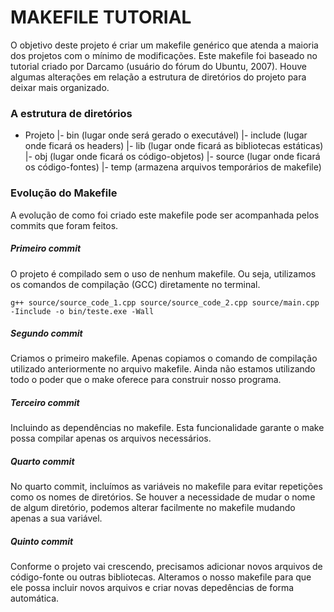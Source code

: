 # MAKEFILE TUTORIAL
O objetivo deste projeto é criar um makefile genérico que atenda a maioria dos projetos com o mínimo de modificações.
Este makefile foi baseado no tutorial criado por Darcamo (usuário do fórum do Ubuntu, 2007). Houve algumas alterações em relação a estrutura de diretórios do projeto para deixar mais organizado.

### A estrutura de diretórios

- Projeto
  |- bin (lugar onde será gerado o executável)
  |- include (lugar onde ficará os headers)
  |- lib (lugar onde ficará as bibliotecas estáticas)
  |- obj (lugar onde ficará os código-objetos)
  |- source (lugar onde ficará os código-fontes)
  |- temp (armazena arquivos temporários de makefile)

### Evolução do Makefile
A evolução de como foi criado este makefile pode ser acompanhada pelos commits que foram feitos.

##### Primeiro commit
O projeto é compilado sem o uso de nenhum makefile. Ou seja, utilizamos os comandos de compilação (GCC) diretamente no terminal.

`g++ source/source_code_1.cpp source/source_code_2.cpp source/main.cpp -Iinclude -o bin/teste.exe -Wall`

##### Segundo commit
Criamos o primeiro makefile. Apenas copiamos o comando de compilação utilizado anteriormente no arquivo makefile. Ainda não estamos utilizando todo o poder que o make oferece para construir nosso programa.

##### Terceiro commit
Incluindo as dependências no makefile. Esta funcionalidade garante o make possa compilar apenas os arquivos necessários.

##### Quarto commit
No quarto commit, incluímos as variáveis no makefile para evitar repetições como os nomes de diretórios. Se houver a necessidade de mudar o nome de algum diretório, podemos alterar facilmente no makefile mudando apenas a sua variável.

##### Quinto commit
Conforme o projeto vai crescendo, precisamos adicionar novos arquivos de código-fonte ou outras bibliotecas. Alteramos o nosso makefile para que ele possa incluir novos arquivos e criar novas depedências de forma automática.